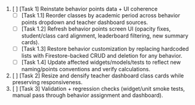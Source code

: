 1. [ ] [Task 1] Reinstate behavior points data + UI coherence
   - [ ] [Task 1.1] Reorder classes by academic period across behavior points dropdown and teacher dashboard sources.
   - [ ] [Task 1.2] Refresh behavior points screen UI (opacity fixes, student/class card alignment, leaderboard filtering, new summary cards).
   - [ ] [Task 1.3] Restore behavior customization by replacing hardcoded lists with Firestore-backed CRUD and deletion for any behavior.
   - [ ] [Task 1.4] Update affected widgets/models/tests to reflect new naming/points conventions and verify calculations.
2. [ ] [Task 2] Resize and densify teacher dashboard class cards while preserving responsiveness.
3. [ ] [Task 3] Validation + regression checks (widget/unit smoke tests, manual pass through behavior assignment and dashboard).
